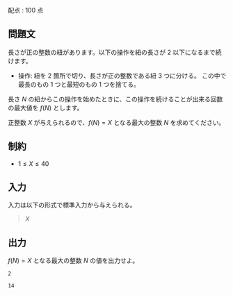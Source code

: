 配点 : $100$ 点

## 問題文

長さが正の整数の紐があります。以下の操作を紐の長さが $2$ 以下になるまで続けます。

- 操作:
  紐を $2$ 箇所で切り、長さが正の整数である紐 $3$ つに分ける。
  この中で最長のもの $1$ つと最短のもの $1$ つを捨てる。

長さ $N$ の紐からこの操作を始めたときに、この操作を続けることが出来る回数の最大値を $f(N)$ とします。

正整数 $X$ が与えられるので、$f(N)=X$ となる最大の整数 $N$ を求めてください。

## 制約

- $1 \leq X \leq 40$

## 入力

入力は以下の形式で標準入力から与えられる。

> $X$

## 出力

$f(N) = X$ となる最大の整数 $N$ の値を出力せよ。

```input1
2
```

```output1
14
```